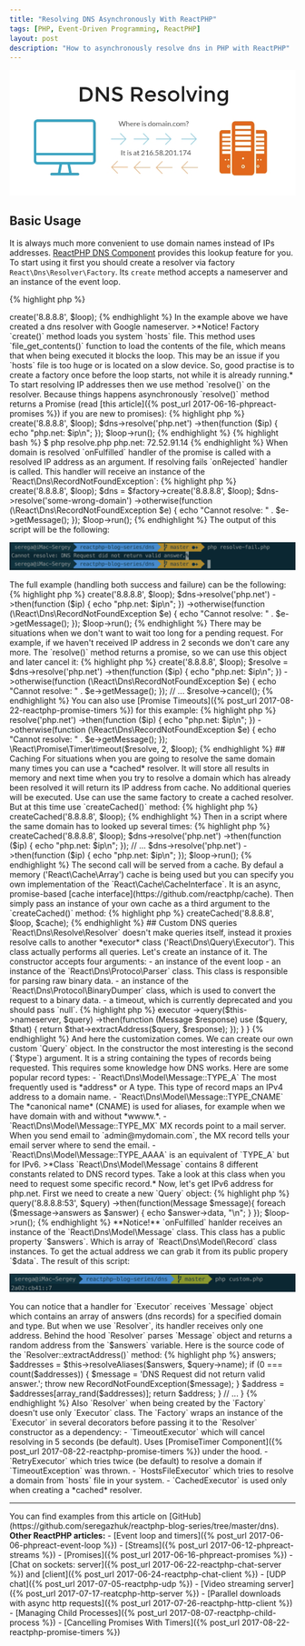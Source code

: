 ```yaml
---
title: "Resolving DNS Asynchronously With ReactPHP"
tags: [PHP, Event-Driven Programming, ReactPHP]
layout: post
description: "How to asynchronously resolve dns in PHP with ReactPHP"
---
```



<p class="text-center image">
    <img src="/assets/images/posts/reactphp/dns-resolving.jpg" alt="dns-resolving" class="">
</p>

## Basic Usage
It is always much more convenient to use domain names instead of IPs addresses. [ReactPHP DNS Component](http://reactphp.org/dns/) provides this lookup feature for you. To start using it first you should create a resolver via factory `React\Dns\Resolver\Factory`. Its `create` method accepts a nameserver and an instance of the event loop.

{% highlight php %}
<?php

$loop = React\EventLoop\Factory::create();
$factory = new React\Dns\Resolver\Factory();

$dns = $factory->create('8.8.8.8', $loop);
{% endhighlight %}

In the example above we have created a dns resolver with Google nameserver.

>*Notice! Factory `create()` method loads you system `hosts` file. This method uses `file_get_contents()` function to load the contents of the file, which means that when being executed it blocks the loop. This may be an issue if you `hosts` file is too huge or is located on a slow device. So, good practise is to create a factory once before the loop starts, not while it is already running.*

To start resolving IP addresses then we use method `resolve()` on the resolver. Because things happens asynchronously `resolve()` method returns a Promise (read [this article]({% post_url 2017-06-16-phpreact-promises %}) if you are new to promises): 

{% highlight php %}
<?php

$loop = React\EventLoop\Factory::create();
$factory = new React\Dns\Resolver\Factory();

$dns = $factory->create('8.8.8.8', $loop);
$dns->resolve('php.net')
    ->then(function ($ip) {
        echo "php.net: $ip\n";
    });

$loop->run();
{% endhighlight %}

{% highlight bash %}
$ php resolve.php
php.net: 72.52.91.14
{% endhighlight %}

When domain is resolved `onFulfilled` handler of the promise is called with a resolved IP address as an argument. If resolving fails `onRejected` handler is called. This handler will receive an instance of the `React\Dns\RecordNotFoundException`:

{% highlight php %}
<?php

$loop = React\EventLoop\Factory::create();
$factory = new React\Dns\Resolver\Factory();
$dns = $factory->create('8.8.8.8', $loop);

$dns = $factory->create('8.8.8.8', $loop);
$dns->resolve('some-wrong-domain')
    ->otherwise(function (\React\Dns\RecordNotFoundException $e) {
        echo "Cannot resolve: " . $e->getMessage();
    });
$loop->run();
{% endhighlight %}

The output of this script will be the following:

<div class="row">
    <p class="col-sm-9 pull-left">
        <img src="/assets/images/posts/reactphp/dns-resolve-fails.png" alt="dns-resolve-fails" class="">
    </p>
</div>

The full example (handling both success and failure) can be the following:

{% highlight php %}
<?php

$loop = React\EventLoop\Factory::create();
$factory = new React\Dns\Resolver\Factory();
$dns = $factory->create('8.8.8.8', $loop);

$dns->resolve('php.net')
    ->then(function ($ip) {
        echo "php.net: $ip\n";
    })
    ->otherwise(function (\React\Dns\RecordNotFoundException $e) {
        echo "Cannot resolve: " . $e->getMessage();
    });

$loop->run(); 
{% endhighlight %} 

There may be situations when we don't want to wait too long for a pending request. For example, if we haven't received IP address in 2 seconds we don't care any more. The `resolve()` method returns a promise, so we can use this object and later cancel it:

{% highlight php %}
<?php

$loop = React\EventLoop\Factory::create();
$factory = new React\Dns\Resolver\Factory();
$dns = $factory->create('8.8.8.8', $loop);

$resolve = $dns->resolve('php.net')
    ->then(function ($ip) {
        echo "php.net: $ip\n";
    })
    ->otherwise(function (\React\Dns\RecordNotFoundException $e) {
        echo "Cannot resolve: " . $e->getMessage();
    });

// ...

$resolve->cancel();
{% endhighlight %}

You can also use [Promise Timeouts]({% post_url 2017-08-22-reactphp-promise-timers %}) for this example:

{% highlight php %}
<?php

$resolve = $dns->resolve('php.net')
    ->then(function ($ip) {
        echo "php.net: $ip\n";
    })
    ->otherwise(function (\React\Dns\RecordNotFoundException $e) {
        echo "Cannot resolve: " . $e->getMessage();
    });

\React\Promise\Timer\timeout($resolve, 2, $loop);
{% endhighlight %}

## Caching
For situations when you are going to resolve the same domain many times you can use a *cached* resolver. It will store all results in memory and next time when you try to resolve a domain which has already been resolved it will return its IP address from cache. No additional queries will be executed. 

Use can use the same factory to create a cached resolver. But at this time use `createCached()` method:

{% highlight php %}
<?php

$loop = React\EventLoop\Factory::create();
$factory = new React\Dns\Resolver\Factory();
$dns = $factory->createCached('8.8.8.8', $loop);
{% endhighlight %}

Then in a script where the same domain has to looked up several times:

{% highlight php %}
<?php

$loop = React\EventLoop\Factory::create();
$factory = new React\Dns\Resolver\Factory();
$dns = $factory->createCached('8.8.8.8', $loop);

$dns->resolve('php.net')
    ->then(function ($ip) {
        echo "php.net: $ip\n";
    });

// ...

$dns->resolve('php.net')
    ->then(function ($ip) {
        echo "php.net: $ip\n";
    });

$loop->run();
{% endhighlight %}

The second call will be served from a cache. By defaul a memory ('React\Cache\Array') cache is being used but you can specify you own implementation of the `React\Cache\CacheInterface`. It is an async, promise-based [cache interface](https://github.com/reactphp/cache). Then simply pass an instance of your own cache as a third argument to the `createCached()` method:

{% highlight php %}
<?php

$cache = new MyCustomAsyncCache();
$loop = React\EventLoop\Factory::create();
$factory = new React\Dns\Resolver\Factory();
$dns = $factory->createCached('8.8.8.8', $loop, $cache);
{% endhighlight %}

## Custom DNS queries

`React\Dns\Resolve\Resolver` doesn't make queries itself, instead it proxies resolve calls to another *executor* class ('React\Dns\Query\Executor'). This class actually performs all queries. Let's create an instance of it. The constructor accepts four arguments:

 - an instance of the event loop
 - an instance of the `React\Dns\Protoco\Parser` class. This class is responsible for parsing raw binary data.
 - an instance of the `React\Dns\Protocol\BinaryDumper` class, which is used to convert the request to a binary data.
 - a timeout, which is currently deprecated and you should pass `null`.

{% highlight php %}
<?php

use React\EventLoop\Factory;
use React\Dns\Query\Executor;
use React\Dns\Protocol\Parser;
use React\Dns\Protocol\BinaryDumper;

$loop = Factory::create();
$executor = new Executor($loop, new Parser(), new BinaryDumper(), null);
{% endhighlight %}

Class `Executor` implements `React\Dns\Query\ExecutorInterface` which has only one public method `query($nameserver, Query $query)`. This method accepts a nameserver string and a `React\Dns\Query` object. Behind the hood, when you call `resolve()` on a resolver object, it creates an instance of the `Query` object and passes it to the executor:

{% highlight php %}
<?php

namespace React\Dns\Resolver;

// ...

class Resolver

    public function resolve($domain)
    {
        $query = new Query($domain, Message::TYPE_A, Message::CLASS_IN, time());
        $that = $this;

        return $this->executor
            ->query($this->nameserver, $query)
            ->then(function (Message $response) use ($query, $that) {
                return $that->extractAddress($query, $response);
            });
    }
}   
{% endhighlight %}

And here the customization comes. We can create our own custom `Query` object. In the constructor the most interesting is the second (`$type`) argument. It is a string containing the types of records being requested. This requires some knowledge how DNS works. Here are some popular record types:

- `React\Dns\Model\Message::TYPE_A` The most frequently used is *address* or A type. This type of record maps an IPv4 address to a domain name.
- `React\Dns\Model\Message::TYPE_CNAME` The *canonical name* (CNAME) is used for aliases, for example when we have domain with and without *wwww.*.
- `React\Dns\Model\Message::TYPE_MX` MX records point to a mail server. When you send email to `admin@mydomain.com`, the MX record tells your email server where to send the email.
- `React\Dns\Model\Message::TYPE_AAAA` is an equivalent of `TYPE_A` but for IPv6.

>*Class `React\Dns\Model\Message` contains 8 different constants related to DNS record types. Take a look at this class when you need to request some specific record.*

Now, let's get IPv6 address for php.net. First we need to create a new `Query` object:

{% highlight php %}
<?php

use React\Dns\Model\Message;
use React\Dns\Query\Query;
use React\Dns\Query\Executor;
use React\Dns\Protocol\Parser;
use React\Dns\Protocol\BinaryDumper;
use React\EventLoop\Factory;

$loop = Factory::create();
$executor = new Executor($loop, new Parser(), new BinaryDumper(), null);
$query = new Query('php.net', Message::TYPE_AAAA, Message::CLASS_IN, time());
{% endhighlight %}

Then pass this object to the executor `query()` method. This method returns a promise so we can add `onFulfilled` handler to recieve the results:

{% highlight php %}
<?php

use React\Dns\Model\Message;
use React\Dns\Query\Query;
use React\Dns\Query\Executor;
use React\Dns\Protocol\Parser;
use React\Dns\Protocol\BinaryDumper;
use React\EventLoop\Factory;

$loop = Factory::create();
$executor = new Executor($loop, new Parser(), new BinaryDumper(), null);
$query = new Query('php.net', Message::TYPE_AAAA, Message::CLASS_IN, time());

$executor->query('8.8.8.8:53', $query)
    ->then(function(Message $message){
        foreach ($message->answers as $answer) {
            echo $answer->data, "\n";
        }
    });
$loop->run();
{% endhighlight %}

**Notice!** `onFulfilled` hanlder receives an instance of the `React\Dns\Model\Message` class. This class has a public property `$answers`. Which is array of `React\Dns\Model\Record` class instances. To get the actual address we can grab it from its public propery `$data`. The result of this script:

<div class="row">
    <p class="col-sm-9 pull-left">
        <img src="/assets/images/posts/reactphp/dns-resolve-custom.png" alt="dns-resolve-custom" class="">
    </p>
</div>

You can notice that a handler for `Executor` receives `Message` object which contains an array of answers (dns records) for a specified domain and type. But when we use `Resolver`, its handler receives only one address. Behind the hood `Resolver` parses `Message` object and returns a random address from the `$answers` variable. Here is the source code of the `Resolver::extractAddress()` method:

{% highlight php %}
<?php

namespace React\Dns\Resolver;

class Resolver
{
    // ...

    public function extractAddress(Query $query, Message $response)
    {
        $answers = $response->answers;

        $addresses = $this->resolveAliases($answers, $query->name);

        if (0 === count($addresses)) {
            $message = 'DNS Request did not return valid answer.';
            throw new RecordNotFoundException($message);
        }

        $address = $addresses[array_rand($addresses)];
        return $address;
    }
    // ... 
}
{% endhighlight %}

Also `Resolver` when being created by the `Factory` doesn't use only `Executor` class. The `Factory` wraps an instance of the `Executor` in several decorators before passing it to the `Resolver` constructor as a dependency:

- `TimeoutExecutor` which will cancel resolving in 5 seconds (be default). Uses [PromiseTimer Component]({% post_url 2017-08-22-reactphp-promise-timers %}) under the hood.
- `RetryExecutor` which tries twice (be default) to resolve a domain if `TimeoutException` was thrown.
- `HostsFileExecutor` which tries to resolve a domain from `hosts` file in your system.
- `CachedExecutor` is used only when creating a *cached* resolver.

<hr>

You can find examples from this article on [GitHub](https://github.com/seregazhuk/reactphp-blog-series/tree/master/dns).

<strong>Other ReactPHP articles:</strong>

- [Event loop and timers]({% post_url 2017-06-06-phpreact-event-loop %})
- [Streams]({% post_url 2017-06-12-phpreact-streams %})
- [Promises]({% post_url 2017-06-16-phpreact-promises %})
- [Chat on sockets: server]({% post_url 2017-06-22-reactphp-chat-server %}) and  [client]({% post_url 2017-06-24-reactphp-chat-client %})
- [UDP chat]({% post_url 2017-07-05-reactphp-udp %})
- [Video streaming server]({% post_url 2017-07-17-reatcphp-http-server %})
- [Parallel downloads with async http requests]({% post_url 2017-07-26-reactphp-http-client %})
- [Managing Child Processes]({% post_url 2017-08-07-reactphp-child-process %})
- [Cancelling Promises With Timers]({% post_url 2017-08-22-reactphp-promise-timers %})
